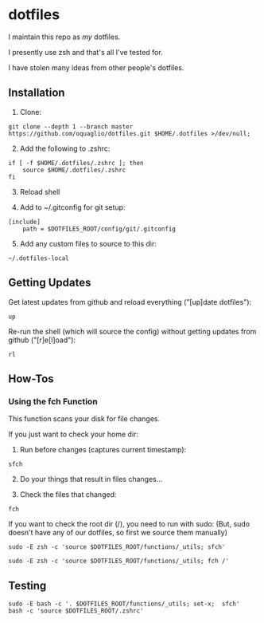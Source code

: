 # dotfiles

I maintain this repo as *my* dotfiles.

I presently use zsh and that's all I've tested for.

I have stolen many ideas from other people's dotfiles.


## Installation

1. Clone:

``` SH
git clone --depth 1 --branch master https://github.com/oquaglio/dotfiles.git $HOME/.dotfiles >/dev/null;
```

2. Add the following to .zshrc:

``` SH
if [ -f $HOME/.dotfiles/.zshrc ]; then
    source $HOME/.dotfiles/.zshrc
fi
```

3. Reload shell

4. Add to ~/.gitconfig for git setup:

```SH
[include]
    path = $DOTFILES_ROOT/config/git/.gitconfig
```

5. Add any custom files to source to this dir:

``` SH
~/.dotfiles-local
```

## Getting Updates

Get latest updates from github and reload everything ("[up]date dotfiles"):

```SH
up
```

Re-run the shell (which will source the config) without getting updates from github ("[r]e[l]oad"):

```SH
rl
```

## How-Tos

### Using the fch Function

This function scans your disk for file changes.

If you just want to check your home dir:

1. Run before changes (captures current timestamp):
``` SH
sfch
```

2. Do your things that result in files changes...

3. Check the files that changed:
```SH
fch
```

If you want to check the root dir (/), you need to run with sudo:
(But, sudo doesn't have any of our dotfiles, so first we source them manually)

``` SH
sudo -E zsh -c 'source $DOTFILES_ROOT/functions/_utils; sfch'
```

``` SH
sudo -E zsh -c 'source $DOTFILES_ROOT/functions/_utils; fch /'
```

## Testing

```SH
sudo -E bash -c '. $DOTFILES_ROOT/functions/_utils; set-x;  sfch'
bash -c 'source $DOTFILES_ROOT/.zshrc'
```


